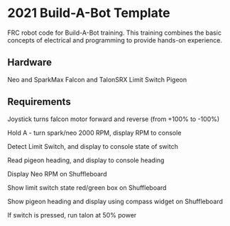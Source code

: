# 2021 Build-A-Bot Template
 FRC robot code for Build-A-Bot training. This training combines the basic concepts of electrical and programming to provide hands-on experience.
  
 ## Hardware
 Neo and SparkMax
 Falcon and TalonSRX
 Limit Switch
 Pigeon
 
 ## Requirements
 Joystick turns falcon motor forward and reverse (from +100% to -100%)
 
 Hold A - turn spark/neo 2000 RPM, display RPM to console
 
 Detect Limit Switch, and display to console state of switch
 
 Read pigeon heading, and display to console heading

 Display Neo RPM on Shuffleboard
 
 Show limit switch state red/green box on Shuffleboard
 
 Show pigeon heading and display using compass widget on Shuffleboard

 If switch is pressed, run talon at 50% power
